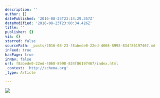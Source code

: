 ```yaml
---
description: ''
author: []
datePublished: '2016-08-23T23:14:29.357Z'
dateModified: '2016-08-23T23:00:34.426Z'
title: ''
publisher: {}
via: {}
starred: false
sourcePath: _posts/2016-08-23-f8abede0-22ed-4068-8998-834f86197467.md
inFeed: true
hasPage: true
inNav: false
url: f8abede0-22ed-4068-8998-834f86197467/index.html
_context: 'http://schema.org'
_type: Article

---
```

![](https://the-grid-user-content.s3-us-west-2.amazonaws.com/246e507e-41c4-4e99-974d-8ec935b0d7cf.jpg)